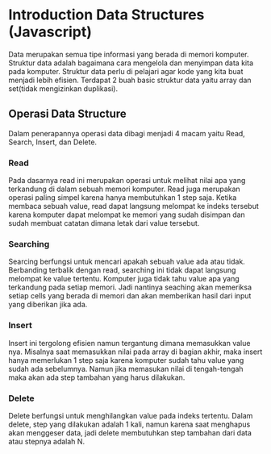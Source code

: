 # Introduction Data Structures (Javascript)

Data merupakan semua tipe informasi yang berada di memori komputer. Struktur data adalah bagaimana cara mengelola dan menyimpan data kita pada komputer. Struktur data perlu di pelajari agar kode yang kita buat menjadi lebih efisien. Terdapat 2 buah basic struktur data yaitu array dan set(tidak mengizinkan duplikasi).

## Operasi Data Structure

Dalam penerapannya operasi data dibagi menjadi 4 macam yaitu Read, Search, Insert, dan Delete.

### Read

Pada dasarnya read ini merupakan operasi untuk melihat nilai apa yang terkandung di dalam sebuah memori komputer. Read juga merupakan operasi paling simpel karena hanya membutuhkan 1 step saja. Ketika membaca sebuah value, read dapat langsung melompat ke indeks tersebut karena komputer dapat melompat ke memori yang sudah disimpan dan sudah membuat catatan dimana letak dari value tersebut.

### Searching

Searcing berfungsi untuk mencari apakah sebuah value ada atau tidak. Berbanding terbalik dengan read, searching ini tidak dapat langsung melompat ke value tertentu. Komputer juga tidak tahu value apa yang terkandung pada setiap memori. Jadi nantinya seaching akan memeriksa setiap cells yang berada di memori dan akan memberikan hasil dari input yang diberikan jika ada.

### Insert

Insert ini tergolong efisien namun tergantung dimana memasukkan value nya. Misalnya saat memasukkan nilai pada array di bagian akhir, maka insert hanya memerlukan 1 step saja karena komputer sudah tahu value yang sudah ada sebelumnya. Namun jika memasukan nilai di tengah-tengah maka akan ada step tambahan yang harus dilakukan.

### Delete

Delete berfungsi untuk menghilangkan value pada indeks tertentu. Dalam delete, step yang dilakukan adalah 1 kali, namun karena saat menghapus akan menggeser data, jadi delete membutuhkan step tambahan dari data atau stepnya adalah N.
